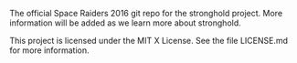 The official Space Raiders 2016 git repo for the stronghold project.
More information will be added as we learn more about stronghold.

This project is licensed under the MIT X License. See the file LICENSE.md
for more information.